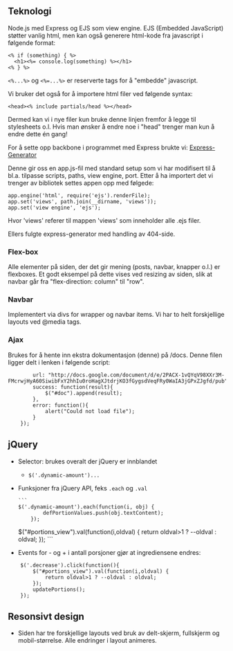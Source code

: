 ## Teknologi

Node.js med Express og EJS som view engine. EJS (Embedded JavaScript) støtter vanlig html, men kan også generere html-kode fra javascript i følgende format:


```
<% if (something) { %>
  <h1><%= console.log(something) %></h1>
<% } %>
```


`<%...%>` og `<%=...%>` er reserverte tags for å "embedde" javascript.

Vi bruker det også for å importere html filer ved følgende syntax:


```
<head><% include partials/head %></head>
```


Dermed kan vi i nye filer kun bruke denne linjen fremfor å legge til stylesheets o.l. Hvis man ønsker å endre noe i "head" trenger man kun å endre dette én gang!

For å sette opp backbone i programmet med Express brukte vi: [Express-Generator](https://expressjs.com/en/starter/generator.html)

Denne gir oss en app.js-fil med standard setup som vi har modifisert til å bl.a. tilpasse scripts, paths, view engine, port. Etter å ha importert det vi trenger av bibliotek settes appen opp med følgede:


```
app.engine('html', require('ejs').renderFile);
app.set('views', path.join(__dirname, 'views'));
app.set('view engine', 'ejs');
```


Hvor 'views' referer til mappen 'views' som inneholder alle .ejs filer.

Ellers fulgte express-generator med handling av 404-side.

### Flex-box

Alle elementer på siden, der det gir mening (posts, navbar, knapper o.l.) er flexboxes. Et godt eksempel på dette vises ved resizing av siden, slik at navbar går fra "flex-direction: column" til "row".

### Navbar
Implementert via divs for wrapper og navbar items. Vi har to helt forskjellige layouts ved @media tags.

### Ajax
Brukes for å hente inn ekstra dokumentasjon (denne) på /docs. Denne filen ligger delt i lenken i følgende script:

```$.ajax({
		url: "http://docs.google.com/document/d/e/2PACX-1vQYqV98XXr3M-FMcrwjHyA60SiwibFxY2hhIu0roHagXJtdrjKO3fGygsdVeqFRy0WaIA3jGPxZJgfd/pub",
		success: function(result){
			$("#doc").append(result);
		},
		error: function(){
			alert("Could not load file");
		}
	});
```

## jQuery

*   Selector: brukes overalt der jQuery er innblandet
    *   `$('.dynamic-amount')...`
*   Funksjoner fra jQuery API, feks `.each` og `.val`

        ```
        $('.dynamic-amount').each(function(i, obj) {
        		defPortionValues.push(obj.textContent);
        	});
        
	$("#portions_view").val(function(i,oldval) {
        		return oldval>1 ? --oldval : oldval;
        	});
        ```


*   Events for - og + i antall porsjoner gjør at ingrediensene endres:


```
	$('.decrease').click(function(){
		$("#portions_view").val(function(i,oldval) {
			return oldval>1 ? --oldval : oldval;
		});
		updatePortions();
	});
```


## Resonsivt design

*   Siden har tre forskjellige layouts ved bruk av delt-skjerm, fullskjerm og mobil-størrelse. Alle endringer i layout animeres.
